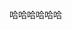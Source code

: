 <!--
 * @Description: 
 * @Date: 2024-10-31 17:36:21
 * @LastEditTime: 2024-10-31 17:37:11
-->
哈哈哈哈哈哈